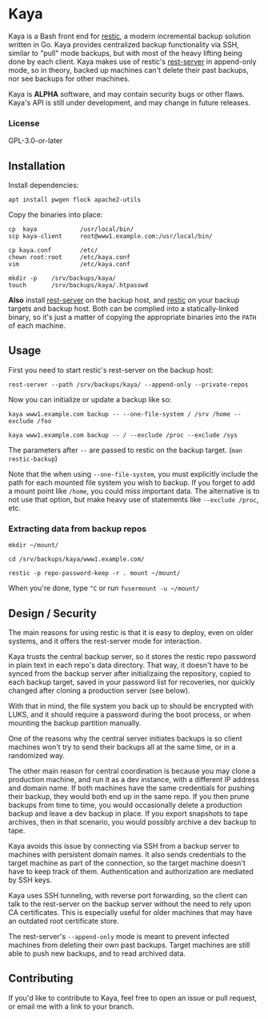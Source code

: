 # Kaya

Kaya is a Bash front end for [restic](https://github.com/restic/restic), a
modern incremental backup solution written in Go. Kaya provides centralized
backup functionality via SSH, similar to "pull" mode backups, but with most of
the heavy lifting being done by each client. Kaya makes use of restic's
[rest-server](https://github.com/restic/rest-server) in append-only mode, so in
theory, backed up machines can't delete their past backups, nor see backups for
other machines.

Kaya is **ALPHA** software, and may contain security bugs or other flaws.
Kaya's API is still under development, and may change in future releases.

### License

GPL-3.0-or-later

## Installation

Install dependencies:

    apt install pwgen flock apache2-utils

Copy the binaries into place:

    cp  kaya            /usr/local/bin/
    scp kaya-client     root@www1.example.com:/usr/local/bin/

    cp kaya.conf        /etc/
    chown root:root     /etc/kaya.conf
    vim                 /etc/kaya.conf

    mkdir -p    /srv/backups/kaya/
    touch       /srv/backups/kaya/.htpasswd

**Also** install [rest-server](https://github.com/restic/rest-server) on
the backup host, and [restic](https://github.com/restic/restic) on your
backup targets and backup host.  Both can be complied into a
statically-linked binary, so it's just a matter of copying the
appropriate binaries into the `PATH` of each machine.

## Usage

First you need to start restic's rest-server on the backup host:

    rest-server --path /srv/backups/kaya/ --append-only --private-repos

Now you can initialize or update a backup like so:

    kaya www1.example.com backup -- --one-file-system / /srv /home --exclude /foo

    kaya www1.example.com backup -- / --exclude /proc --exclude /sys

The parameters after `--` are passed to restic on the backup target. (`man
restic-backup`)

Note that the when using `--one-file-system`, you must explicitly include the
path for each mounted file system you wish to backup. If you forget to add a
mount point like `/home`, you could miss important data. The alternative is to
not use that option, but make heavy use of statements like `--exclude /proc`,
etc.

### Extracting data from backup repos

    mkdir ~/mount/

    cd /srv/backups/kaya/www1.example.com/

    restic -p repo-password-keep -r . mount ~/mount/

When you're done, type `^C` or run `fusermount -u ~/mount/`

## Design / Security

The main reasons for using restic is that it is easy to deploy, even on older
systems, and it offers the rest-server mode for interaction.

Kaya trusts the central backup server, so it stores the restic repo password in
plain text in each repo's data directory. That way, it doesn't have to be
synced from the backup server after initializaing the repository, copied to
each backup target, saved in your password list for recoveries, nor quickly
changed after cloning a production server (see below).

With that in mind, the file system you back up to should be encrypted with
LUKS, and it should require a password during the boot process, or when
mounting the backup partition manually.

One of the reasons why the central server initiates backups is so client
machines won't try to send their backups all at the same time, or in a
randomized way.

The other main reason for central coordination is because you may clone a
production machine, and run it as a dev instance, with a different IP address
and domain name. If both machines have the same credentials for pushing their
backup, they would both end up in the same repo. If you then prune backups from
time to time, you would occasionally delete a production backup and leave a dev
backup in place. If you export snapshots to tape archives, then in that
scenario, you would possibly archive a dev backup to tape.

Kaya avoids this issue by connecting via SSH from a backup server to machines
with persistent domain names. It also sends credentials to the target machine
as part of the connection, so the target machine doesn't have to keep track of
them. Authentication and authorization are mediated by SSH keys.

Kaya uses SSH tunneling, with reverse port forwarding, so the client can talk
to the rest-server on the backup server without the need to rely upon CA
certificates. This is especially useful for older machines that may have an
outdated root certificate store.

The rest-server's `--append-only` mode is meant to prevent infected machines
from deleting their own past backups. Target machines are still able to push
new backups, and to read archived data.

## Contributing

If you'd like to contribute to Kaya, feel free to open an issue or pull
request, or email me with a link to your branch.

